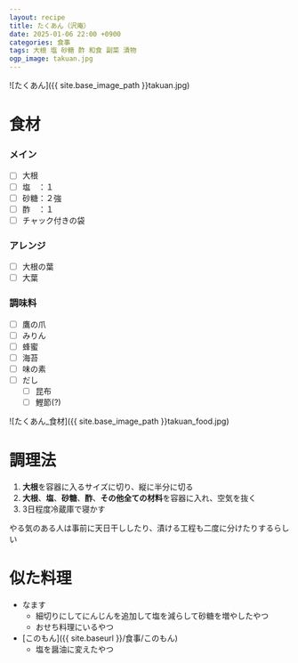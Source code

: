 ```yaml
---
layout: recipe
title: たくあん（沢庵）
date: 2025-01-06 22:00 +0900
categories: 食事
tags: 大根 塩 砂糖 酢 和食 副菜 漬物
ogp_image: takuan.jpg
---
```

![たくあん]({{ site.base_image_path }}takuan.jpg)

# 食材
### メイン
- [ ] 大根
- [ ] 塩　：１
- [ ] 砂糖：２強
- [ ] 酢　：１
- [ ] チャック付きの袋

### アレンジ
- [ ] 大根の葉
- [ ] 大葉

### 調味料
- [ ] 鷹の爪
- [ ] みりん
- [ ] 蜂蜜
- [ ] 海苔
- [ ] 味の素
- [ ] だし
  - [ ] 昆布
  - [ ] 鰹節(?)

![たくあん_食材]({{ site.base_image_path }}takuan_food.jpg)

# 調理法
1. **大根**を容器に入るサイズに切り、縦に半分に切る
2. **大根**、**塩**、**砂糖**、**酢**、**その他全ての材料**を容器に入れ、空気を抜く
3. 3日程度冷蔵庫で寝かす

やる気のある人は事前に天日干ししたり、漬ける工程も二度に分けたりするらしい

# 似た料理
- なます
  - 細切りにしてにんじんを追加して塩を減らして砂糖を増やしたやつ
  - おせち料理にいるやつ
- [このもん]({{ site.baseurl }}/食事/このもん)
  - 塩を醤油に変えたやつ